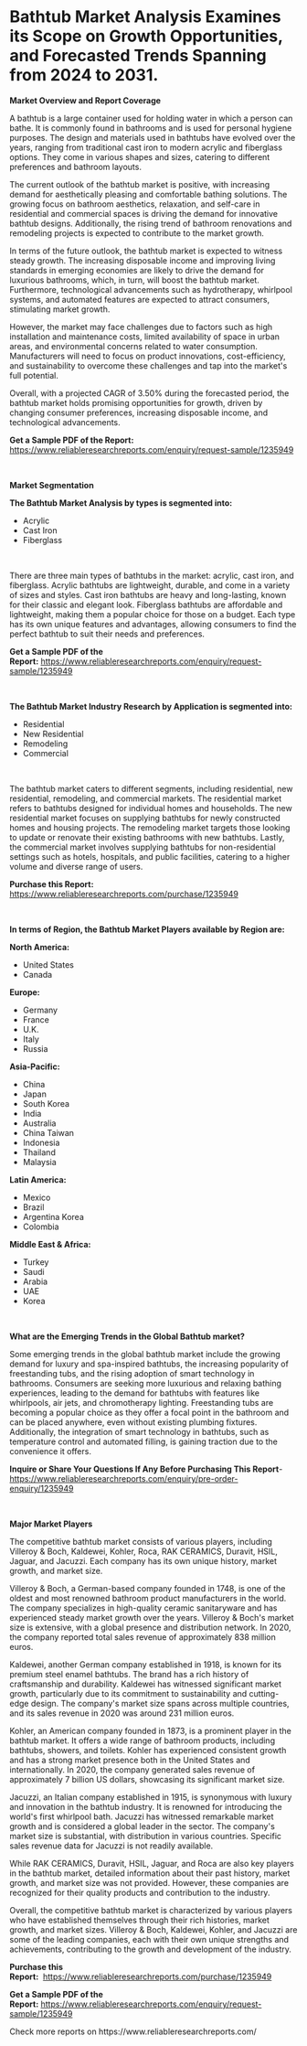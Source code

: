 <p><h1>Bathtub Market Analysis Examines its Scope on Growth Opportunities, and Forecasted Trends Spanning from 2024 to 2031.</h1></p><p><strong>Market Overview and Report Coverage</strong></p>
<p><p>A bathtub is a large container used for holding water in which a person can bathe. It is commonly found in bathrooms and is used for personal hygiene purposes. The design and materials used in bathtubs have evolved over the years, ranging from traditional cast iron to modern acrylic and fiberglass options. They come in various shapes and sizes, catering to different preferences and bathroom layouts.</p><p>The current outlook of the bathtub market is positive, with increasing demand for aesthetically pleasing and comfortable bathing solutions. The growing focus on bathroom aesthetics, relaxation, and self-care in residential and commercial spaces is driving the demand for innovative bathtub designs. Additionally, the rising trend of bathroom renovations and remodeling projects is expected to contribute to the market growth.</p><p>In terms of the future outlook, the bathtub market is expected to witness steady growth. The increasing disposable income and improving living standards in emerging economies are likely to drive the demand for luxurious bathrooms, which, in turn, will boost the bathtub market. Furthermore, technological advancements such as hydrotherapy, whirlpool systems, and automated features are expected to attract consumers, stimulating market growth.</p><p>However, the market may face challenges due to factors such as high installation and maintenance costs, limited availability of space in urban areas, and environmental concerns related to water consumption. Manufacturers will need to focus on product innovations, cost-efficiency, and sustainability to overcome these challenges and tap into the market's full potential.</p><p>Overall, with a projected CAGR of 3.50% during the forecasted period, the bathtub market holds promising opportunities for growth, driven by changing consumer preferences, increasing disposable income, and technological advancements.</p></p>
<p><strong>Get a Sample PDF of the Report:</strong> <a href="https://www.reliableresearchreports.com/enquiry/request-sample/1235949">https://www.reliableresearchreports.com/enquiry/request-sample/1235949</a></p>
<p>&nbsp;</p>
<p><strong>Market Segmentation</strong></p>
<p><strong>The Bathtub Market Analysis by types is segmented into:</strong></p>
<p><ul><li>Acrylic</li><li>Cast Iron</li><li>Fiberglass</li></ul></p>
<p>&nbsp;</p>
<p><p>There are three main types of bathtubs in the market: acrylic, cast iron, and fiberglass. Acrylic bathtubs are lightweight, durable, and come in a variety of sizes and styles. Cast iron bathtubs are heavy and long-lasting, known for their classic and elegant look. Fiberglass bathtubs are affordable and lightweight, making them a popular choice for those on a budget. Each type has its own unique features and advantages, allowing consumers to find the perfect bathtub to suit their needs and preferences.</p></p>
<p><strong>Get a Sample PDF of the Report:</strong>&nbsp;<a href="https://www.reliableresearchreports.com/enquiry/request-sample/1235949">https://www.reliableresearchreports.com/enquiry/request-sample/1235949</a></p>
<p>&nbsp;</p>
<p><strong>The Bathtub Market Industry Research by Application is segmented into:</strong></p>
<p><ul><li>Residential</li><li>New Residential</li><li>Remodeling</li><li>Commercial</li></ul></p>
<p>&nbsp;</p>
<p><p>The bathtub market caters to different segments, including residential, new residential, remodeling, and commercial markets. The residential market refers to bathtubs designed for individual homes and households. The new residential market focuses on supplying bathtubs for newly constructed homes and housing projects. The remodeling market targets those looking to update or renovate their existing bathrooms with new bathtubs. Lastly, the commercial market involves supplying bathtubs for non-residential settings such as hotels, hospitals, and public facilities, catering to a higher volume and diverse range of users.</p></p>
<p><strong>Purchase this Report:</strong>&nbsp; <a href="https://www.reliableresearchreports.com/purchase/1235949">https://www.reliableresearchreports.com/purchase/1235949</a></p>
<p>&nbsp;</p>
<p><strong>In terms of Region, the Bathtub Market Players available by Region are:</strong></p>
<p>
    <p> <strong> North America: </strong>
        <ul>
            <li>United States</li>
            <li>Canada</li>
        </ul>
        </p> 
    <p> <strong> Europe: </strong>
        <ul>
            <li>Germany</li>
            <li>France</li>
            <li>U.K.</li>
            <li>Italy</li>
            <li>Russia</li>
        </ul>
        </p> 
    <p> <strong> Asia-Pacific: </strong>
        <ul>
            <li>China</li>
            <li>Japan</li>
            <li>South Korea</li>
            <li>India</li>
            <li>Australia</li>
            <li>China Taiwan</li>
            <li>Indonesia</li>
            <li>Thailand</li>
            <li>Malaysia</li>
        </ul>
        </p> 
    <p> <strong> Latin America: </strong>
        <ul>
            <li>Mexico</li>
            <li>Brazil</li>
            <li>Argentina Korea</li>
            <li>Colombia</li>
        </ul>
        </p> 
    <p> <strong> Middle East & Africa: </strong>
        <ul>
            <li>Turkey</li>
            <li>Saudi</li>
            <li>Arabia</li>
            <li>UAE</li>
            <li>Korea</li>
        </ul>
    </p>
    </p>
<p>&nbsp;</p>
<p><strong>What are the Emerging Trends in the Global Bathtub market?</strong></p>
<p><p>Some emerging trends in the global bathtub market include the growing demand for luxury and spa-inspired bathtubs, the increasing popularity of freestanding tubs, and the rising adoption of smart technology in bathrooms. Consumers are seeking more luxurious and relaxing bathing experiences, leading to the demand for bathtubs with features like whirlpools, air jets, and chromotherapy lighting. Freestanding tubs are becoming a popular choice as they offer a focal point in the bathroom and can be placed anywhere, even without existing plumbing fixtures. Additionally, the integration of smart technology in bathtubs, such as temperature control and automated filling, is gaining traction due to the convenience it offers.</p></p>
<p><strong>Inquire or Share Your Questions If Any Before Purchasing This Report</strong>- <a href="https://www.reliableresearchreports.com/enquiry/pre-order-enquiry/1235949">https://www.reliableresearchreports.com/enquiry/pre-order-enquiry/1235949</a></p>
<p>&nbsp;</p>
<p><strong>Major Market Players</strong></p>
<p><p>The competitive bathtub market consists of various players, including Villeroy & Boch, Kaldewei, Kohler, Roca, RAK CERAMICS, Duravit, HSIL, Jaguar, and Jacuzzi. Each company has its own unique history, market growth, and market size.</p><p>Villeroy & Boch, a German-based company founded in 1748, is one of the oldest and most renowned bathroom product manufacturers in the world. The company specializes in high-quality ceramic sanitaryware and has experienced steady market growth over the years. Villeroy & Boch's market size is extensive, with a global presence and distribution network. In 2020, the company reported total sales revenue of approximately 838 million euros.</p><p>Kaldewei, another German company established in 1918, is known for its premium steel enamel bathtubs. The brand has a rich history of craftsmanship and durability. Kaldewei has witnessed significant market growth, particularly due to its commitment to sustainability and cutting-edge design. The company's market size spans across multiple countries, and its sales revenue in 2020 was around 231 million euros.</p><p>Kohler, an American company founded in 1873, is a prominent player in the bathtub market. It offers a wide range of bathroom products, including bathtubs, showers, and toilets. Kohler has experienced consistent growth and has a strong market presence both in the United States and internationally. In 2020, the company generated sales revenue of approximately 7 billion US dollars, showcasing its significant market size.</p><p>Jacuzzi, an Italian company established in 1915, is synonymous with luxury and innovation in the bathtub industry. It is renowned for introducing the world's first whirlpool bath. Jacuzzi has witnessed remarkable market growth and is considered a global leader in the sector. The company's market size is substantial, with distribution in various countries. Specific sales revenue data for Jacuzzi is not readily available.</p><p>While RAK CERAMICS, Duravit, HSIL, Jaguar, and Roca are also key players in the bathtub market, detailed information about their past history, market growth, and market size was not provided. However, these companies are recognized for their quality products and contribution to the industry.</p><p>Overall, the competitive bathtub market is characterized by various players who have established themselves through their rich histories, market growth, and market sizes. Villeroy & Boch, Kaldewei, Kohler, and Jacuzzi are some of the leading companies, each with their own unique strengths and achievements, contributing to the growth and development of the industry.</p></p>
<p><strong>Purchase this Report:</strong>&nbsp;&nbsp;<a href="https://www.reliableresearchreports.com/purchase/1235949">https://www.reliableresearchreports.com/purchase/1235949</a></p>
<p></p>
<p><strong>Get a Sample PDF of the Report:</strong>&nbsp;<a href="https://www.reliableresearchreports.com/enquiry/request-sample/1235949">https://www.reliableresearchreports.com/enquiry/request-sample/1235949</a></p>
<p>Check more reports on https://www.reliableresearchreports.com/</p>